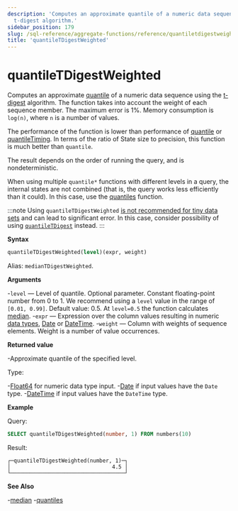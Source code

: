 ```yaml
---
description: 'Computes an approximate quantile of a numeric data sequence using the
  t-digest algorithm.'
sidebar_position: 179
slug: /sql-reference/aggregate-functions/reference/quantiletdigestweighted
title: 'quantileTDigestWeighted'
---
```


# quantileTDigestWeighted

Computes an approximate [quantile](https://en.wikipedia.org/wiki/Quantile) of a numeric data sequence using the [t-digest](https://github.com/tdunning/t-digest/blob/master/docs/t-digest-paper/histo.pdf) algorithm. The function takes into account the weight of each sequence member. The maximum error is 1%. Memory consumption is `log(n)`, where `n` is a number of values.

The performance of the function is lower than performance of [quantile](/sql-reference/aggregate-functions/reference/quantile) or [quantileTiming](/sql-reference/aggregate-functions/reference/quantiletiming). In terms of the ratio of State size to precision, this function is much better than `quantile`.

The result depends on the order of running the query, and is nondeterministic.

When using multiple `quantile*` functions with different levels in a query, the internal states are not combined (that is, the query works less efficiently than it could). In this case, use the [quantiles](../../../sql-reference/aggregate-functions/reference/quantiles.md#quantiles) function.

:::note
Using `quantileTDigestWeighted` [is not recommended for tiny data sets](https://github.com/tdunning/t-digest/issues/167#issuecomment-828650275) and can lead to significant error. In this case, consider possibility of using [`quantileTDigest`](../../../sql-reference/aggregate-functions/reference/quantiletdigest.md) instead.
:::

**Syntax**

```sql
quantileTDigestWeighted(level)(expr, weight)
```

Alias: `medianTDigestWeighted`.

**Arguments**

-`level` — Level of quantile. Optional parameter. Constant floating-point number from 0 to 1. We recommend using a `level` value in the range of `[0.01, 0.99]`. Default value: 0.5. At `level=0.5` the function calculates [median](https://en.wikipedia.org/wiki/Median).
-`expr` — Expression over the column values resulting in numeric [data types](/sql-reference/data-types), [Date](../../../sql-reference/data-types/date.md) or [DateTime](../../../sql-reference/data-types/datetime.md).
-`weight` — Column with weights of sequence elements. Weight is a number of value occurrences.

**Returned value**

-Approximate quantile of the specified level.

Type:

-[Float64](../../../sql-reference/data-types/float.md) for numeric data type input.
-[Date](../../../sql-reference/data-types/date.md) if input values have the `Date` type.
-[DateTime](../../../sql-reference/data-types/datetime.md) if input values have the `DateTime` type.

**Example**

Query:

```sql
SELECT quantileTDigestWeighted(number, 1) FROM numbers(10)
```

Result:

```text
┌─quantileTDigestWeighted(number, 1)─┐
│                                4.5 │
└────────────────────────────────────┘
```

**See Also**

-[median](/sql-reference/aggregate-functions/reference/median)
-[quantiles](../../../sql-reference/aggregate-functions/reference/quantiles.md#quantiles)
